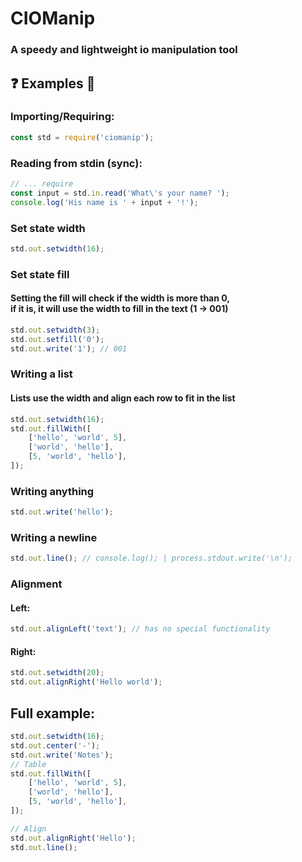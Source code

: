 # CIOManip
### A speedy and lightweight io manipulation tool

## ❓ Examples 🧪
### Importing/Requiring:
```js
const std = require('ciomanip');
```

### Reading from stdin (sync):
```js
// ... require
const input = std.in.read('What\'s your name? ');
console.log('His name is ' + input + '!');
```

### Set state width
```js
std.out.setwidth(16);
```

### Set state fill
#### Setting the fill will check if the width is more than 0,<br/>if it is, it will use the width to fill in the text (1 -> 001)
```js
std.out.setwidth(3);
std.out.setfill('0');
std.out.write('1'); // 001
```

### Writing a list
#### Lists use the width and align each row to fit in the list
```js
std.out.setwidth(16);
std.out.fillWith([
	['hello', 'world', 5],
	['world', 'hello'],
	[5, 'world', 'hello'],
]);
```

### Writing anything
```js
std.out.write('hello');
```

### Writing a newline
```js
std.out.line(); // console.log(); | process.stdout.write('\n');
```

### Alignment
#### Left:
```js
std.out.alignLeft('text'); // has no special functionality
```
#### Right:
```js
std.out.setwidth(20);
std.out.alignRight('Hello world');
```

## Full example:
```js
std.out.setwidth(16);
std.out.center('-');
std.out.write('Notes');
// Table
std.out.fillWith([
	['hello', 'world', 5],
	['world', 'hello'],
	[5, 'world', 'hello'],
]);

// Align
std.out.alignRight('Hello');
std.out.line();
```